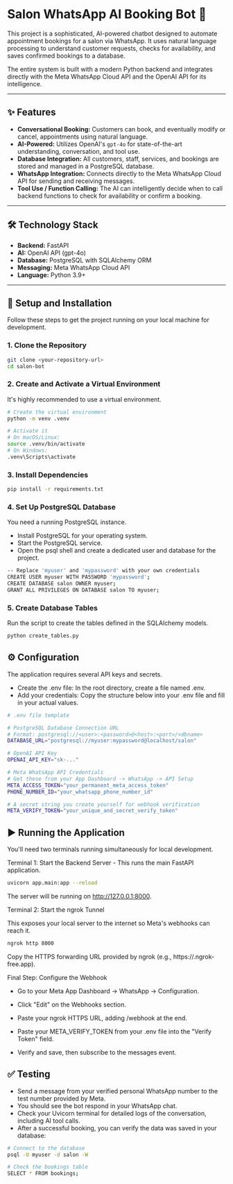 # Salon WhatsApp AI Booking Bot 🤖

This project is a sophisticated, AI-powered chatbot designed to automate appointment bookings for a salon via WhatsApp. It uses natural language processing to understand customer requests, checks for availability, and saves confirmed bookings to a database.

The entire system is built with a modern Python backend and integrates directly with the Meta WhatsApp Cloud API and the OpenAI API for its intelligence.

---
## ✨ Features

* **Conversational Booking:** Customers can book, and eventually modify or cancel, appointments using natural language.
* **AI-Powered:** Utilizes OpenAI's `gpt-4o` for state-of-the-art understanding, conversation, and tool use.
* **Database Integration:** All customers, staff, services, and bookings are stored and managed in a PostgreSQL database.
* **WhatsApp Integration:** Connects directly to the Meta WhatsApp Cloud API for sending and receiving messages.
* **Tool Use / Function Calling:** The AI can intelligently decide when to call backend functions to check for availability or confirm a booking.

---
## 🛠️ Technology Stack

* **Backend:** FastAPI
* **AI:** OpenAI API (gpt-4o)
* **Database:** PostgreSQL with SQLAlchemy ORM
* **Messaging:** Meta WhatsApp Cloud API
* **Language:** Python 3.9+

---
## 🚀 Setup and Installation

Follow these steps to get the project running on your local machine for development.

### 1. Clone the Repository
```bash
git clone <your-repository-url>
cd salon-bot
```

### 2. Create and Activate a Virtual Environment
It's highly recommended to use a virtual environment.

```bash
# Create the virtual environment
python -m venv .venv

# Activate it
# On macOS/Linux:
source .venv/bin/activate
# On Windows:
.venv\Scripts\activate
```

### 3. Install Dependencies
```bash
pip install -r requirements.txt
```

### 4. Set Up PostgreSQL Database
You need a running PostgreSQL instance.
* Install PostgreSQL for your operating system.
* Start the PostgreSQL service.
* Open the psql shell and create a dedicated user and database for the project.
```bash
-- Replace 'myuser' and 'mypassword' with your own credentials
CREATE USER myuser WITH PASSWORD 'mypassword';
CREATE DATABASE salon OWNER myuser;
GRANT ALL PRIVILEGES ON DATABASE salon TO myuser;
```

### 5. Create Database Tables
Run the script to create the tables defined in the SQLAlchemy models.
```bash
python create_tables.py
```

## ⚙️ Configuration
The application requires several API keys and secrets.
* Create the .env file: In the root directory, create a file named .env.
* Add your credentials: Copy the structure below into your .env file and fill in your actual values.
```bash
# .env file template

# PostgreSQL Database Connection URL
# Format: postgresql://<user>:<password>@<host>:<port>/<dbname>
DATABASE_URL="postgresql://myuser:mypassword@localhost/salon"

# OpenAI API Key
OPENAI_API_KEY="sk-..."

# Meta WhatsApp API Credentials
# Get these from your App Dashboard -> WhatsApp -> API Setup
META_ACCESS_TOKEN="your_permanent_meta_access_token"
PHONE_NUMBER_ID="your_whatsapp_phone_number_id"

# A secret string you create yourself for webhook verification
META_VERIFY_TOKEN="your_unique_and_secret_verify_token"
```

## ▶️ Running the Application
You'll need two terminals running simultaneously for local development.

Terminal 1: Start the Backend Server - This runs the main FastAPI application.
```bash
uvicorn app.main:app --reload
```

The server will be running on http://127.0.0.1:8000.

Terminal 2: Start the ngrok Tunnel

This exposes your local server to the internet so Meta's webhooks can reach it.

```bash
ngrok http 8000
```

Copy the HTTPS forwarding URL provided by ngrok (e.g., https://<random-string>.ngrok-free.app).

Final Step: Configure the Webhook

* Go to your Meta App Dashboard -> WhatsApp -> Configuration.

* Click "Edit" on the Webhooks section.

* Paste your ngrok HTTPS URL, adding /webhook at the end.

* Paste your META_VERIFY_TOKEN from your .env file into the "Verify Token" field.

* Verify and save, then subscribe to the messages event.

## ✅ Testing

* Send a message from your verified personal WhatsApp number to the test number provided by Meta.
* You should see the bot respond in your WhatsApp chat.
* Check your Uvicorn terminal for detailed logs of the conversation, including AI tool calls.
* After a successful booking, you can verify the data was saved in your database:

```bash
# Connect to the database
psql -U myuser -d salon -W

# Check the bookings table
SELECT * FROM bookings;
```


